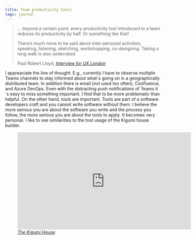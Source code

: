 ```yaml
---
title: Team productivity tools
tags: journal
---
```

> … beyond a certain point, every productivity tool introduced to a team reduces its productivity by half. Or something like that!
>
> There’s much more to be said about inter-personal activities; speaking, listening, sketching, workshopping, co-designing. Taking a long walk is also underrated.
> <footer>Paul Robert Lloyd, <a href="https://paulrobertlloyd.com/2023/177/a1/ux_london_interview/"><cite>Interview for UX London</cite></a></footer>

I appreaciate the line of thought. E.g., currently I have to observe multiple Teams channels to stay informed about what´s going on in a geographically distributed team. In addition there is email (not used too often), Confluence, and Azure DevOps. Even with the distracting push notifications of Teams it´s  easy to miss something important. I find that to be more problematic than helpful. On the other hand, tools are important. Tools are part of a software developers craft and you cannot write software without them. I believe the more serious you are about the software you write and the process you follow, the more serious you are about the tools to apply. It becomes very personal. I like to see similarities to the tool usage of the Kigumi house builder.

<figure>
<iframe width="560" height="315" src="https://www.youtube.com/embed/6HMa5tofqps" title="YouTube video player" frameborder="0" allow="accelerometer; autoplay; clipboard-write; encrypted-media; gyroscope; picture-in-picture; web-share" allowfullscreen></iframe>
<figcaption><a href="https://www.youtube.com/watch?v=6HMa5tofqps"><cite>The Kigumi House</cite></a></figcaption>
</figure>
